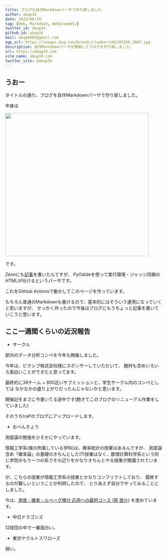 ```yaml
---
title: ブログを自作Markdownパーサで作り直しました
author: abap34
date: 2023/08/29
tag: [Web, Markdown, WebAssembly]
twitter_id: abap34
github_id: abap34
mail: abap0002@gmail.com
ogp_url: https://images.dog.ceo/breeds/clumber/n02101556_5007.jpg
description: 自作Markdownパーサを開発してブログを作り直しました。
url: https://abap34.com
site_name: abap34.com
twitter_site: @abap34
---
```



## うおー
タイトルの通り、ブログを自作Markdownパーサで作り直しました。

中身は 

<a href="https://github.com/abap34/ALMO"><img src="https://github-link-card.s3.ap-northeast-1.amazonaws.com/abap34/ALMO.png" width="460px"></a>

です。

Zennにも[記事](https://zenn.dev/abap34/articles/105023ca9fc5c6)を書いたんですが、 
PyOdideを使って実行環境・ジャッジ同梱のHTMLが吐けるというパーサです。

これをGitHub Actionsで動かしてこのページを作っています。

もちろん普通のMarkdownも書けるので、基本的にはそういう運用になっていくと思いますが、
せっかく作ったので今後はブログにもうちょっと記事を書いていこうと思います。

## ここ一週間くらいの近況報告

- サークル

部内のデータ分析コンペを今年も開催しました。
 
今年は、ピクシブ株式会社様にスポンサーしていただいて、
題材も含めいろいろ面白いことができたと思ってます。

最終的に38チーム + 800近いサブミッションと、学生サークル内のコンペとしては
なかなかの盛り上がりだったんじゃないかと思います。

開催記をまさに今書いてる途中です(飽きてこのブログのリニューアル作業をしていました)

そのうちtraPのブログにアップロードします。

- おべんきょう

測度論の勉強をひそかにやっています。


情報工学系(僕の所属している学科)は、確率統計の授業はあるんですが、
測度論含め「確率論」の基礎のきちんとした(?)授業はなく、数理計算科学系という同じ学院のもう一つの系でその辺りをかなりきちんとやる授業が開講されています。


が、こちらの授業が情報工学系の授業とかなりコンフリクトしており、
履修するのが難しいということが判明したので、
とりあえず自分でやってみることにしました。


今は、[測度・確率・ルベーグ積分 応用への最短コース (原 啓介)](https://amzn.asia/d/719TjTr)
を進めています。

- 中日ドラゴンズ

12球団の中で一番面白い。

- 東京ヤクルトスワローズ

弱い。


